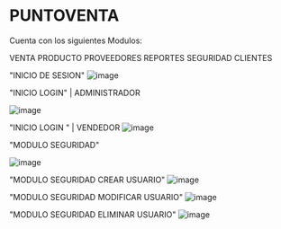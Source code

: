 # PUNTOVENTA

Cuenta con los siguientes Modulos:

VENTA
PRODUCTO
PROVEEDORES
REPORTES
SEGURIDAD
CLIENTES


"INICIO DE SESION"
![image](https://user-images.githubusercontent.com/60913160/227384102-b52b5ce8-527c-4ec0-910b-b23188efa75e.png)

"INICIO LOGIN" | ADMINISTRADOR

![image](https://user-images.githubusercontent.com/60913160/227384197-8bc606f4-7a4d-4afb-a133-2f100c2abd83.png)


"INICIO LOGIN " | VENDEDOR
![image](https://user-images.githubusercontent.com/60913160/227384264-896cc926-fd62-4bdc-9cf7-d7fa2a0fb445.png)

"MODULO SEGURIDAD"

![image](https://user-images.githubusercontent.com/60913160/227384316-1e2a99b7-3af0-42a3-83d8-042f41806fed.png)

"MODULO SEGURIDAD CREAR USUARIO"
![image](https://user-images.githubusercontent.com/60913160/227384386-214b83d5-9b4d-4d8e-aa8b-d9ca7587c4f9.png)

"MODULO SEGURIDAD MODIFICAR USUARIO"
![image](https://user-images.githubusercontent.com/60913160/227384433-073f6b41-de6a-4b46-a7ff-5b3081923a36.png)

"MODULO SEGURIDAD ELIMINAR USUARIO"
![image](https://user-images.githubusercontent.com/60913160/227384500-3c727c7f-cd34-4535-ad86-9291981df836.png)







